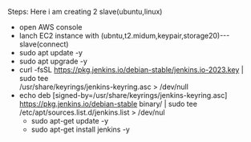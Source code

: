 Steps:
Here i am creating 2 slave(ubuntu,linux)
 - open AWS console
 - lanch EC2 instance with (ubntu,t2.midum,keypair,storage20)---slave(connect)
 - sudo apt update -y
 - sudo apt upgrade -y
 - curl -fsSL https://pkg.jenkins.io/debian-stable/jenkins.io-2023.key | sudo tee \
  /usr/share/keyrings/jenkins-keyring.asc > /dev/null
- echo deb [signed-by=/usr/share/keyrings/jenkins-keyring.asc] \
  https://pkg.jenkins.io/debian-stable binary/ | sudo tee \
  /etc/apt/sources.list.d/jenkins.list > /dev/nul
  - sudo apt-get update -y 
  - sudo apt-get install jenkins -y




